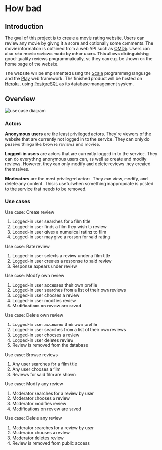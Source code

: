 # How bad

## Introduction
The goal of this project is to create a movie rating website. Users can review
any movie by giving it a score and optionally some comments. The movie
information is obtained from a web API such as [OMDb][1]. Users can also rate
movie reviews made by other users. This allows distinguishing good-quality
reviews programmatically, so they can e.g. be shown on the home page of the
website.

The website will be implemented using the [Scala][2] programming language and
the [Play][3] web framework. The finished product will be hosted on [Heroku][4],
using [PostgreSQL][5] as its database management system.

## Overview
![use case diagram](https://cloud.githubusercontent.com/assets/7543552/13931049/3b9d5a1e-efaa-11e5-9efa-fe0dc524d2c2.png)

### Actors
__Anonymous users__ are the least privileged actors. They're viewers of the
website that are currently not logged in to the service. They can only do
passive things like browse reviews and movies.

__Logged-in users__ are actors that are currently logged in to the service. They
can do everything anonymous users can, as well as create and modify reviews.
However, they can only modify and delete reviews they created themselves.

__Moderators__ are the most privileged actors. They can view, modify, and delete
any content. This is useful when something inappropriate is posted to the
service that needs to be removed.

### Use cases
Use case: Create review
1. Logged-in user searches for a film title
2. Logged-in user finds a film they wish to review
3. Logged-in user gives a numerical rating to film
4. Logged-in user may give a reason for said rating

Use case: Rate review
1. Logged-in user selects a review under a film title
2. Logged-in user creates a response to said review
3. Response appears under review

Use case: Modify own review
1. Logged-in user accesses their own profile
2. Logged-in user searches from a list of their own reviews
3. Logged-in user chooses a review
4. Logged-in user modifies review
5. Modifications on review are saved

Use case: Delete own review
1. Logged-in user accesses their own profile
2. Logged-in user searches from a list of their own reviews
3. Logged-in user chooses a review
4. Logged-in user deletes review
5. Review is removed from the database

Use case: Browse reviews
1. Any user searches for a film title
2. Any user chooses a film
3. Reviews for said film are shown

Use case: Modify any review
1. Moderator searches for a review by user
2. Moderator chooses a review
3. Moderator modifies review
4. Modifications on review are saved

Use case: Delete any review
1. Moderator searches for a review by user
2. Moderator chooses a review
3. Moderator deletes review
4. Review is removed from public access


[1]: http://www.omdbapi.com
[2]: http://www.scala-lang.org
[3]: https://www.playframework.com
[4]: https://www.heroku.com
[5]: http://www.postgresql.org
